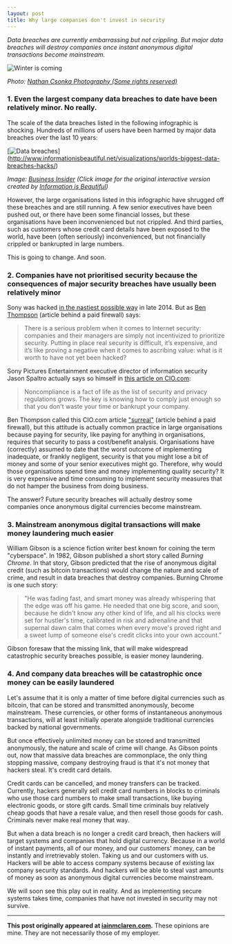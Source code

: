```yaml
---
layout: post
title: Why large companies don't invest in security 
---
```

 
*Data breaches are currently embarrassing but not crippling.  But major data breaches will destroy companies once instant anonymous digital transactions become mainstream.*   
 
![Winter is coming](http://iainmclaren.com/public/images/2015-01-19-databreach.jpg)  
 
*Photo: [Nathan Csonka Photography (Some rights reserved)](https://www.flickr.com/photos/nathancsonka/)*

### 1. Even the largest company data breaches to date have been relatively minor.  No really.

The scale of the data breaches listed in the following infographic is shocking. Hundreds of millions of users have been harmed by major data breaches over the last 10 years: 

[![Data breaches](http://iainmclaren.com/public/images/2015-01-19-data-breaches-infographic-2014-12.jpg "Data breaches")] (http://www.informationisbeautiful.net/visualizations/worlds-biggest-data-breaches-hacks/)

*Image: [Business Insider](http://www.businessinsider.com.au/data-breaches-infographic-2014-12) (Click image for the original interactive version created by [Information is Beautiful](http://www.informationisbeautiful.net/visualizations/worlds-biggest-data-breaches-hacks/static/))*

However, the large organisations listed in this infographic have shrugged off these breaches and are still running. A few senior executives have been pushed out, or there have been some financial losses, but these organisations have been inconvenienced but not crippled. And third parties, such as customers whose credit card details have been exposed to the world, have been (often seriously) inconvenienced, but not financially crippled or bankrupted in large numbers.

This is going to change.  And soon. 

### 2. Companies have not prioritised security because the consequences of major security breaches have usually been relatively minor

Sony was hacked [in the nastiest possible way](http://www.engadget.com/2014/12/10/sony-pictures-hack-the-whole-story/) in late 2014.  But as [Ben Thompson](http://stratechery.com/2014/daily-update-windows-8-1-bing-hacking-corporate-responsibility-asian-chat-app-updates/) (article behind a paid firewall) says: 

> There is a serious problem when it comes to Internet security: companies and their managers are simply not incentivized to prioritize security. Putting in place real security is difficult, it’s expensive, and it’s like proving a negative when it comes to ascribing value: what is it worth to have not yet been hacked?

Sony Pictures Entertainment executive director of information security Jason Spaltro actually says so himself in [this article on CIO.com](http://www.cio.com/article/2439324/risk-management/your-guide-to-good-enough-compliance.html):

> Noncompliance is a fact of life as the list of security and privacy regulations grows. The key is knowing how to comply just enough so that you don't waste your time or bankrupt your company.

Ben Thompson called this CIO.com article ["surreal"](http://stratechery.com/2014/daily-update-silver-lining-sony-target-iowa-launches-smartphone-drivers-license-xiaomi-banned-india/) (article behind a paid firewall), but this attitude is actually common practice in large organisations because paying for security, like paying for anything in organisations, requires that security to pass a cost/benefit analysis.  Organisations have (correctly) assumed to date that the worst outcome of implementing inadequate, or frankly negligent, security is that you might lose a bit of money and some of your senior executives might go.  Therefore, why would those organisations spend time and money implementing quality security?  It is very expensive and time consuming to implement security measures that do not hamper the business from doing business.

The answer? Future security breaches will actually destroy some companies once anonymous digital currencies become mainstream.

### 3. Mainstream anonymous digital transactions will make money laundering much easier

William Gibson is a science fiction writer best known for coining the term "cyberspace".  In 1982, Gibson published a short story called *Burning Chrome*. In that story, Gibson predicted that the rise of anonymous digital credit (such as bitcoin transactions) would change the nature and scale of crime, and result in data breaches that destroy companies.  Burning Chrome is one such story:

> "He was fading fast, and smart money was already whispering that the edge was off his game. He needed that one big score, and soon, because he didn't know any other kind of life, and all his clocks were set for hustler's time, calibrated in risk and adrenaline and that supernal dawn calm that comes when every move's proved right and a sweet lump of someone else's credit clicks into your own account.” 

Gibson foresaw that the missing link, that will make widespread catastrophic security breaches possible, is easier money laundering.

### 4. And company data breaches will be catastrophic once money can be easily laundered

Let's assume that it is only a matter of time before digital currencies such as bitcoin, that can be stored and transmitted anonymously, become mainstream.  These currencies, or other forms of instantaneous anonymous transactions, will at least initially operate alongside traditional currencies backed by national governments.

But once effectively unlimited money can be stored and transmitted anonymously, the nature and scale of crime will change.  As Gibson points out, now that massive data breaches are commonplace, the only thing stopping massive, company destroying fraud is that it's not money that hackers steal.  It's credit card details.

Credit cards can be cancelled, and money transfers can be tracked.  Currently, hackers generally sell credit card numbers in blocks to criminals who use those card numbers to make small transactions, like buying electronic goods, or store gift cards.  Small time criminals buy relatively cheap goods that have a resale value, and then resell those goods for cash.  Criminals never make real money that way.

But when a data breach is no longer a credit card breach, then hackers will target systems and companies that hold digital currency.  Because in a world of instant payments, all of our money, and our customers' money, can be instantly and irretrievably stolen.  Taking us and our customers with us.  Hackers will be able to access company systems because of existing lax company security standards.  And hackers will be able to steal vast amounts of money as soon as anonymous digital currencies become mainstream.

We will soon see this play out in reality.  And as implementing secure systems takes time, companies that have not invested in security may not survive.

---

**This post originally appeared at [iainmclaren.com](http://iainmclaren.com).**  These opinions are mine.  They are not necessarily those of my employer.